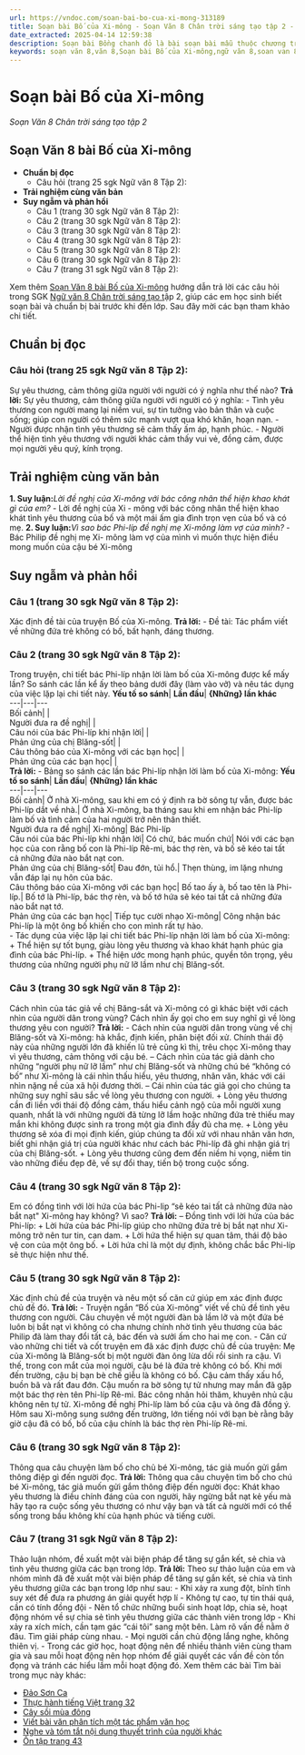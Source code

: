 ```yaml
---
url: https://vndoc.com/soan-bai-bo-cua-xi-mong-313189
title: Soạn bài Bố của Xi-mông - Soạn Văn 8 Chân trời sáng tạo tập 2 - VnDoc.com
date_extracted: 2025-04-14 12:59:38
description: Soạn bài Bồng chanh đỏ là bài soạn bài mẫu thuộc chương trình Ngữ văn lớp 8 Chân trời sáng tạo, học kì 2. Mời các bạn cùng tham khảo bài soạn để chuẩn bị cho bài học sắp tới của mình.
keywords: soạn văn 8,văn 8,Soạn bài Bố của Xi-mông,ngữ văn 8,soan van 8,soạn văn lớp 8,giải văn 8,soạn văn 8 tập 2,soạn văn 8 Bố của Xi-mông,soạn Bố của Xi-mông,soạn văn 8 chân trời sáng tạo,văn 8 chân trời sáng tạo,ngữ văn 8 chân trời sáng tạo,Bố của Xi-mông,soạn bài Bố của Xi-mông ngữ văn 8 ctst,soạn văn 8 ctst,soạn bài bố của xi mông lớp 8
---
```


# Soạn bài Bố của Xi-mông
 _Soạn Văn 8 Chân trời sáng tạo tập 2_
## **Soạn Văn 8 bài Bố của Xi-mông**
  * **Chuẩn bị đọc**
    * Câu hỏi \(trang 25 sgk Ngữ văn 8 Tập 2\): 
  * **Trải nghiệm cùng văn bản**
  * **Suy ngẫm và phản hồi**
    * Câu 1 \(trang 30 sgk Ngữ văn 8 Tập 2\): 
    * Câu 2 \(trang 30 sgk Ngữ văn 8 Tập 2\): 
    * Câu 3 \(trang 30 sgk Ngữ văn 8 Tập 2\): 
    * Câu 4 \(trang 30 sgk Ngữ văn 8 Tập 2\): 
    * Câu 5 \(trang 30 sgk Ngữ văn 8 Tập 2\): 
    * Câu 6 \(trang 30 sgk Ngữ văn 8 Tập 2\): 
    * Câu 7 \(trang 31 sgk Ngữ văn 8 Tập 2\): 

Xem thêm
[Soạn Văn 8 bài Bố của Xi-mông](<https://vndoc.com/soan-bai-bo-cua-xi-mong-313189>) hướng dẫn trả lời các câu hỏi trong SGK [Ngữ văn 8 Chân trời sáng tạo t](<https://vndoc.com/ngu-van-8-chan-troi-sang-tao>)ập 2, giúp các em học sinh biết soạn bài và chuẩn bị bài trước khi đến lớp. Sau đây mời các bạn tham khảo chi tiết.
## **Chuẩn bị đọc**
### **Câu hỏi \(trang 25 sgk Ngữ văn 8 Tập 2\):**
Sự yêu thương, cảm thông giữa người với người có ý nghĩa như thế nào?
**Trả lời:**
Sự yêu thương, cảm thông giữa người với người có ý nghĩa:
\- Tình yêu thương con người mang lại niềm vui, sự tin tưởng vào bản thân và cuộc sống; giúp con người có thêm sức mạnh vượt qua khó khăn, hoạn nạn.
\- Người được nhận tình yêu thương sẽ cảm thấy ấm áp, hạnh phúc.
\- Người thể hiện tình yêu thương với người khác cảm thấy vui vẻ, đồng cảm, được mọi người yêu quý, kính trọng.
## **Trải nghiệm cùng văn bản**
**1\. Suy luận:**_Lời đề nghị của Xi-mông với bác công nhân thể hiện khao khát gì của em?_
\- Lời đề nghị của Xi - mông với bác công nhân thể hiện khao khát tình yêu thương của bố và một mái ấm gia đình trọn vẹn của bố và có mẹ.
**2\. Suy luận:**_Vì sao bác Phi-líp đề nghị mẹ Xi-mông làm vợ của mình?_
\- Bác Philip đề nghị mẹ Xi- mông làm vợ của mình vì muốn thực hiện điều mong muốn của cậu bé Xi-mông
## **Suy ngẫm và phản hồi**
### **Câu 1 \(trang 30 sgk Ngữ văn 8 Tập 2\):**
Xác định đề tài của truyện Bố của Xi-mông.
**Trả lời:**
\- Đề tài: Tác phẩm viết về những đứa trẻ không có bố, bất hạnh, đáng thương.
### **Câu 2 \(trang 30 sgk Ngữ văn 8 Tập 2\):**
Trong truyện, chi tiết bác Phi-líp nhận lời làm bố của Xi-mông được kể mấy lần? So sánh các lần kể ấy theo bảng dưới đây \(làm vào vở\) và nêu tác dụng của việc lặp lại chi tiết này.
**Yếu tố so sánh**| **Lần đầu**| **\{Những\} lần khác**  
---|---|---  
Bối cảnh| |   
Người đưa ra đề nghị| |   
Câu nói của bác Phi-líp khi nhận lời| |   
Phản ứng của chị Blăng-sốt| |   
Câu thông báo của Xi-mông với các bạn học| |   
Phản ứng của các bạn học| |   
**Trả lời:**
\- Bảng so sánh các lần bác Phi-líp nhận lời làm bố của Xi-mông:
**Yếu tố so sánh**| **Lần đầu**| **\{Những\} lần khác**  
---|---|---  
Bối cảnh| Ở nhà Xi-mông, sau khi em có ý định ra bờ sông tự vẫn, được bác Phi-líp dắt về nhà.| Ở nhà Xi-mông, ba tháng sau khi em nhận bác Phi-líp làm bố và tình cảm của hai người trở nên thân thiết.  
Người đưa ra đề nghị| Xi-mông| Bác Phi-líp  
Câu nói của bác Phi-líp khi nhận lời| Có chứ, bác muốn chứ| Nói với các bạn học của con rằng bố con là Phi-líp Rê-mi, bác thợ rèn, và bố sẽ kéo tai tất cả những đứa nào bắt nạt con.  
Phản ứng của chị Blăng-sốt| Đau đớn, tủi hổ.| Thẹn thùng, im lặng nhưng vẫn đáp lại nụ hôn của bác.  
Câu thông báo của Xi-mông với các bạn học| Bố tao ấy à, bố tao tên là Phi-líp.| Bố tớ là Phi-líp, bác thợ rèn, và bố tớ hứa sẽ kéo tai tất cả những đứa nào bắt nạt tớ.  
Phản ứng của các bạn học| Tiếp tục cười nhạo Xi-mông| Công nhận bác Phi-líp là một ông bố khiến cho con mình rất tự hào.  
\- Tác dụng của việc lặp lại chi tiết bác Phi-líp nhận lời làm bố của Xi-mông:
\+ Thể hiện sự tốt bụng, giàu lòng yêu thương và khao khát hạnh phúc gia đình của bác Phi-líp.
\+ Thể hiện ước mong hạnh phúc, quyền tôn trọng, yêu thương của những người phụ nữ lỡ lầm như chị Blăng-sốt.
### **Câu 3 \(trang 30 sgk Ngữ văn 8 Tập 2\):**
Cách nhìn của tác giả về chị Băng-sắt và Xi-mông có gì khác biệt với cách nhìn của người dân trong vùng? Cách nhìn ấy gọi cho em suy nghĩ gì về lòng thương yêu con người?
**Trả lời:**
\- Cách nhìn của người dân trong vùng về chị Blăng-sốt và Xi-mông: hà khắc, định kiến, phân biệt đối xử. Chính thái độ này của những người lớn đã khiến lũ trẻ cũng kì thị, trêu chọc Xi-mông thay vì yêu thương, cảm thông với cậu bé.
– Cách nhìn của tác giả dành cho những “người phụ nữ lỡ lầm” như chị Blăng-sốt và những chú bé “không có bố” như Xi-mông là cái nhìn thấu hiểu, yêu thương, nhân văn, khác với cái nhìn nặng nề của xã hội đương thời.
– Cái nhìn của tác giả gọi cho chúng ta những suy nghĩ sâu sắc về lòng yêu thương con người.
\+ Lòng yêu thương cần đi liền với thái độ đồng cảm, thấu hiểu cảnh ngộ của mỗi người xung quanh, nhất là với những người đã từng lỡ lầm hoặc những đứa trẻ thiếu may mắn khi không được sinh ra trong một gia đình đầy đủ cha mẹ.
\+ Lòng yêu thương sẽ xóa đi mọi định kiến, giúp chúng ta đối xử với nhau nhân văn hơn, biết ghi nhận giá trị của người khác như cách bác Phi-líp đã ghi nhận giá trị của chị Blăng-sốt.
\+ Lòng yêu thương cũng đem đến niềm hi vọng, niềm tin vào những điều đẹp đẽ, về sự đổi thay, tiến bộ trong cuộc sống.
### **Câu 4 \(trang 30 sgk Ngữ văn 8 Tập 2\):**
Em có đồng tình với lời hứa của bác Phi-lip “sẽ kéo tai tất cả những đứa nào bắt nạt" Xi-mông hay không? Vì sao?
**Trả lời:**
– Đồng tình với lời hứa của bác Phi-líp:
\+ Lời hứa của bác Phi-líp giúp cho những đứa trẻ bị bắt nạt như Xi-mông trở nên tur tin, can dam.
\+ Lời hứa thể hiện sự quan tâm, thái độ bảo vệ con của một ông bố.
\+ Lời hứa chỉ là một dự định, không chắc bắc Phi-líp sẽ thực hiện như thế.
### **Câu 5 \(trang 30 sgk Ngữ văn 8 Tập 2\):**
Xác định chủ đề của truyện và nêu một số căn cứ giúp em xác định được chủ đề đó.
**Trả lời:**
\- Truyện ngắn “Bố của Xi-mông” viết về chủ đề tình yêu thương con người. Câu chuyện về một người đàn bà lầm lỡ và một đứa bé luôn bị bắt nạt vì không có cha nhưng chính nhờ tình yêu thương của bác Philip đã làm thay đổi tất cả, bác đến và sưởi ấm cho hai mẹ con.
\- Căn cứ vào những chi tiết và cốt truyện em đã xác định được chủ đề của truyện: Mẹ của Xi-mông là Blăng-sốt bị một người đàn ông lừa dối rồi sinh ra cậu. Vì thế, trong con mắt của mọi người, cậu bé là đứa trẻ không có bố. Khi mới đến trường, cậu bị bạn bè chế giễu là không có bố. Cậu cảm thấy xấu hổ, buồn bã và rất đau đớn. Cậu muốn ra bờ sông tự tử nhưng may mắn đã gặp một bác thợ rèn tên Phi-líp Rê-mi. Bác công nhân hỏi thăm, khuyên nhủ cậu không nên tự tử. Xi-mông đề nghị Phi-líp làm bố của cậu và ông đã đồng ý. Hôm sau Xi-mông sung sướng đến trường, lớn tiếng nói với bạn bè rằng bây giờ cậu đã có bố, bố của cậu chính là bác thợ rèn Phi-líp Rê-mi.
### **Câu 6 \(trang 30 sgk Ngữ văn 8 Tập 2\):**
Thông qua câu chuyện làm bố cho chủ bé Xi-mông, tác giả muốn gửi gắm thông điệp gì đến người đọc.
**Trả lời:**
Thông qua câu chuyện tìm bố cho chú bé Xi-mông, tác giả muốn gửi gắm thông điệp đến người đọc: Khát khao yêu thương là điều chính đáng của con người, hãy ngừng bắt nạt kẻ yếu mà hãy tạo ra cuộc sống yêu thương có như vậy bạn và tất cả người mới có thể sống trong bầu không khí của hạnh phúc và tiếng cười.
### **Câu 7 \(trang 31 sgk Ngữ văn 8 Tập 2\):**
Thảo luận nhóm, đề xuất một vài biện pháp để tăng sự gắn kết, sẻ chia và tình yêu thương giữa các bạn trong lớp.
**Trả lời:**
Theo sự thảo luận của em và nhóm mình đã đề xuất một vài biện pháp để tăng sự gắn kết, sẻ chia và tình yêu thương giữa các bạn trong lớp như sau:
\- Khi xảy ra xung đột, bĩnh tĩnh suy xét để đưa ra phương án giải quyết hợp lí
\- Không tự cao, tự tin thái quá, cần có tính đồng đội
\- Nên tổ chức những buổi sinh hoạt lớp, chia sẻ, hoạt động nhóm về sự chia sẻ tình yêu thương giữa các thành viên trong lớp
\- Khi xảy ra xích mích, cần tạm gác “cái tôi” sang một bên. Làm rõ vấn đề nằm ở đâu. Tìm giải pháp cùng nhau.
\- Mọi người cần chủ động lắng nghe, không thiên vị.
\- Trong các giờ học, hoạt động nên để nhiều thành viên cùng tham gia và sau mỗi hoạt động nên họp nhóm để giải quyết các vấn đề còn tồn đọng và tránh các hiểu lầm mỗi hoạt động đó.
Xem thêm các bài Tìm bài trong mục này khác:
  * [Đảo Sơn Ca ](</soan-bai-dao-son-ca-313192>)
  * [Thực hành tiếng Việt trang 32](</soan-bai-thuc-hanh-tieng-viet-trang-32-313763>)
  * [Cây sồi mùa đông](</soan-bai-cay-soi-mua-dong-313766>)
  * [Viết bài văn phân tích một tác phẩm văn học](</soan-bai-viet-bai-van-phan-tich-mot-tac-pham-van-hoc-chan-troi-sang-tao-313769>)
  * [Nghe và tóm tắt nội dung thuyết trình của người khác](</soan-bai-nghe-va-tom-tat-noi-dung-thuyet-trinh-cua-nguoi-khac-chan-troi-sang-tao-313770>)
  * [Ôn tập trang 43](</soan-bai-on-tap-trang-43-313772>)

